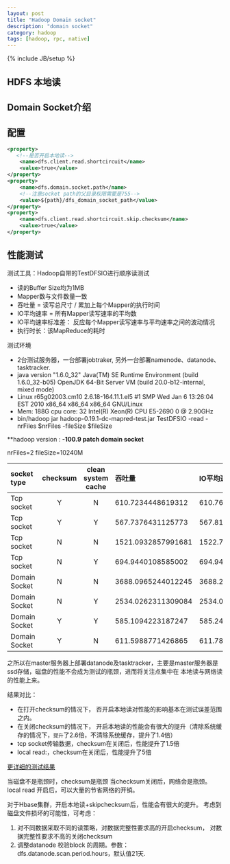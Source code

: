 ```yaml
---
layout: post
title: "Hadoop Domain socket"
description: "domain socket"
category: hadoop
tags: [hadoop, rpc, native]
---
```

{% include JB/setup %}

HDFS 本地读
---

Domain Socket介绍
---

配置
---

```xml
<property>
   <!--是否开启本地读-->
    <name>dfs.client.read.shortcircuit</name>
    <value>true</value>
</property>
<property>
    <name>dfs.domain.socket.path</name>
    <!--注意socket path的父目录权限需要是755-->
    <value>${path}/dfs_domain_socket_path</value>
</property>
<property>
    <name>dfs.client.read.shortcircuit.skip.checksum</name>
    <value>true</value>
</property>

```

性能测试
---
测试工具：Hadoop自带的TestDFSIO进行顺序读测试

+ 读的Buffer Size均为1MB
+ Mapper数与文件数量一致
+ 吞吐量 = 读写总尺寸 / 累加上每个Mapper的执行时间
+ IO平均速率 = 所有Mapper读写速率的平均数
+ IO平均速率标准差： 反应每个Mapper读写速率与平均速率之间的波动情况
+ 执行时长：该MapReduce的耗时

测试环境

+ 2台测试服务器，一台部署jobtraker, 另外一台部署namenode、datanode、tasktracker.
+ java version "1.6.0_32"  Java(TM) SE Runtime Environment (build 1.6.0_32-b05) OpenJDK 64-Bit Server VM (build 20.0-b12-internal, mixed mode)
+ Linux r65g02003.cm10 2.6.18-164.11.1.el5 #1 SMP Wed Jan 6 13:26:04 EST 2010 x86_64 x86_64 x86_64 GNU/Linux
+ Mem: 188G cpu core: 32  Intel(R) Xeon(R) CPU E5-2690 0 @ 2.90GHz
+ bin/hadoop jar hadoop-0.19.1-dc-mapred-test.jar TestDFSIO -read -nrFiles $nrFiles -fileSize $fileSize

**hadoop version : **-100.9 patch domain socket**

nrFiles=2 fileSize=10240M

|socket type |checksum|clean system cache|吞吐量|IO平均速率|IO平均率标准差|执行时长|
|:-------------|:---:|:---:|:-----|:-----|:-----|:-----|
|Tcp socket| Y | N |610.7234448619312 |610.764892578125 |5.018315856084518|40.383|
|Tcp socket| Y | Y |567.7376431125773|567.8120727539062|6.500964152545038|42.3|
|Tcp socket| N | N |1521.0932857991681 |1522.7047119140625 |49.536454401904145|28.351|
|Tcp socket| N | Y |694.9440108585002 |694.9439697265625 |0.06277488816014715 |40.286 |
|Domain Socket| N | N  |3688.0965244012245 |3688.21142578125 |20.602881755691918 |28.364 |
|Domain Socket| N | Y | 2534.0262311309084| 2534.076416015625|11.323329607719455 |26.349 |
|Domain Socket| Y | Y | 585.1094223187247|585.2426147460938|8.827549782090745|42.377|
|Domain Socket| Y | N | 611.5988771426865| 611.7811279296875|10.562682380879258 |38.323 |

之所以在master服务器上部署datanode及tasktracker，主要是master服务器是ssd存储，磁盘的性能不会成为测试的瓶颈，进而将关注点集中在 本地读与网络读的性能上来。

结果对比：

+ 在打开checksum的情况下， 否开启本地读对性能的影响基本在测试误差范围之内。
+ 在关闭checksum的情况下， 开启本地读的性能会有很大的提升（清除系统缓存的情况下，`提升`了2.6倍，不清除系统缓存，提升了1.4倍）
+ tcp socket传输数据，checksum在关闭后，性能提升了1.5倍
+ local read:，checksum在关闭后，性能提升了5倍

[更详细的测试结果][testdomainsocket] 

当磁盘不是瓶颈时，checksum是瓶颈
当checksum关闭后，网络会是瓶颈。
local read 开启后，可以大量的节省网络的开销。

对于Hbase集群，开启本地读+skipchecksum后，性能会有很大的提升。
考虑到磁盘文件损坏的可能性，可考虑：

1. 对不同数据采取不同的读策略，对数据完整性要求高的开启checksum， 对数据完整性要求不高的关闭checksum
2. 调整datanode 校验block 的周期。参数：dfs.datanode.scan.period.hours，默认值21天.


[unix domain socket]: http://zh.wikipedia.org/wiki/Unix_domain_socket
[testdomainsocket]:/assets/other/testdomainsocket.tar.gz
[BerkeleySocketApi]:http://zh.wikipedia.org/wiki/Berkeley%E5%A5%97%E6%8E%A5%E5%AD%97
